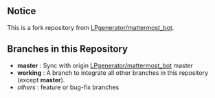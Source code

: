 ## Notice

This is a fork repository from [LPgenerator/mattermost_bot](https://github.com/LPgenerator/mattermost_bot).

## Branches in this Repository

 * **master** : Sync with origin [LPgenerator/mattermost_bot](https://github.com/LPgenerator/mattermost_bot) master
 * **working** : A branch to integrate all other branches in this repository (except **master**).
 * *others* : feature or bug-fix branches